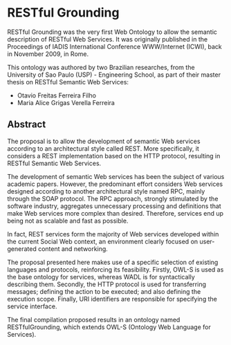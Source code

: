 RESTful Grounding
=================

RESTful Grounding was the very first Web Ontology to allow the semantic description of RESTful Web Services. It was originally published in the Proceedings of IADIS International Conference WWW/Internet (ICWI), back in November 2009, in Rome. 

This ontology was authored by two Brazilian researches, from the University of Sao Paulo (USP) - Engineering School, as part of their master thesis on RESTful Semantic Web Services: 

* Otavio Freitas Ferreira Filho
* Maria Alice Grigas Verella Ferreira

Abstract
-------

The proposal is to allow the development of semantic Web services according to an architectural style called REST. More specifically, it considers a REST implementation based on the HTTP protocol, resulting in RESTful Semantic Web Services. 

The development of semantic Web services has been the subject of various academic papers. However, the predominant effort considers Web services designed according to another architectural style named RPC, mainly through the SOAP protocol. The RPC approach, strongly stimulated by the software industry, aggregates unnecessary processing and definitions that make Web services more complex than desired. Therefore, services end up being not as scalable and fast as possible. 

In fact, REST services form the majority of Web services developed within the current Social Web context, an environment clearly focused on user-generated content and networking. 

The proposal presented here makes use of a specific selection of existing languages and protocols, reinforcing its feasibility. Firstly, OWL-S is used as the base ontology for services, whereas WADL is for syntactically describing them. Secondly, the HTTP protocol is used for transferring messages; defining the action to be executed; and also defining the execution scope. Finally, URI identifiers are responsible for specifying the service interface. 

The final compilation proposed results in an ontology named RESTfulGrounding, which extends OWL-S (Ontology Web Language for Services).

